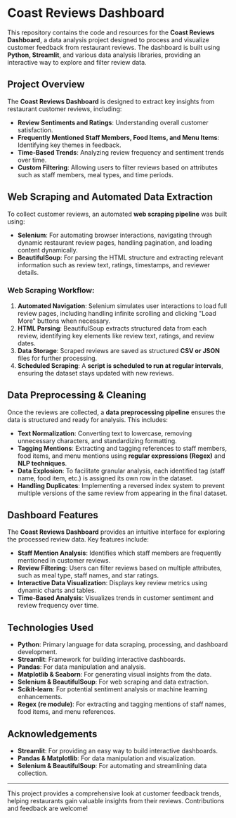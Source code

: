 # Coast Reviews Dashboard

This repository contains the code and resources for the **Coast Reviews Dashboard**, a data analysis project designed to process and visualize customer feedback from restaurant reviews. The dashboard is built using **Python, Streamlit**, and various data analysis libraries, providing an interactive way to explore and filter review data.

## Project Overview

The **Coast Reviews Dashboard** is designed to extract key insights from restaurant customer reviews, including:

- **Review Sentiments and Ratings**: Understanding overall customer satisfaction.
- **Frequently Mentioned Staff Members, Food Items, and Menu Items**: Identifying key themes in feedback.
- **Time-Based Trends**: Analyzing review frequency and sentiment trends over time.
- **Custom Filtering**: Allowing users to filter reviews based on attributes such as staff members, meal types, and time periods.

## Web Scraping and Automated Data Extraction

To collect customer reviews, an automated **web scraping pipeline** was built using:

- **Selenium**: For automating browser interactions, navigating through dynamic restaurant review pages, handling pagination, and loading content dynamically.
- **BeautifulSoup**: For parsing the HTML structure and extracting relevant information such as review text, ratings, timestamps, and reviewer details.

### Web Scraping Workflow:

1. **Automated Navigation**: Selenium simulates user interactions to load full review pages, including handling infinite scrolling and clicking "Load More" buttons when necessary.
2. **HTML Parsing**: BeautifulSoup extracts structured data from each review, identifying key elements like review text, ratings, and review dates.
3. **Data Storage**: Scraped reviews are saved as structured **CSV or JSON** files for further processing.
4. **Scheduled Scraping**: A **script is scheduled to run at regular intervals**, ensuring the dataset stays updated with new reviews.

## Data Preprocessing & Cleaning

Once the reviews are collected, a **data preprocessing pipeline** ensures the data is structured and ready for analysis. This includes:

- **Text Normalization**: Converting text to lowercase, removing unnecessary characters, and standardizing formatting.
- **Tagging Mentions**: Extracting and tagging references to staff members, food items, and menu mentions using **regular expressions (Regex)** and **NLP techniques**.
- **Data Explosion**: To facilitate granular analysis, each identified tag (staff name, food item, etc.) is assigned its own row in the dataset.
- **Handling Duplicates**: Implementing a reversed index system to prevent multiple versions of the same review from appearing in the final dataset.

## Dashboard Features

The **Coast Reviews Dashboard** provides an intuitive interface for exploring the processed review data. Key features include:

- **Staff Mention Analysis**: Identifies which staff members are frequently mentioned in customer reviews.
- **Review Filtering**: Users can filter reviews based on multiple attributes, such as meal type, staff names, and star ratings.
- **Interactive Data Visualization**: Displays key review metrics using dynamic charts and tables.
- **Time-Based Analysis**: Visualizes trends in customer sentiment and review frequency over time.

## Technologies Used

- **Python**: Primary language for data scraping, processing, and dashboard development.
- **Streamlit**: Framework for building interactive dashboards.
- **Pandas**: For data manipulation and analysis.
- **Matplotlib & Seaborn**: For generating visual insights from the data.
- **Selenium & BeautifulSoup**: For web scraping and data extraction.
- **Scikit-learn**: For potential sentiment analysis or machine learning enhancements.
- **Regex (re module)**: For extracting and tagging mentions of staff names, food items, and menu references.

## Acknowledgements

- **Streamlit**: For providing an easy way to build interactive dashboards.
- **Pandas & Matplotlib**: For data manipulation and visualization.
- **Selenium & BeautifulSoup**: For automating and streamlining data collection.

---

This project provides a comprehensive look at customer feedback trends, helping restaurants gain valuable insights from their reviews. Contributions and feedback are welcome!

